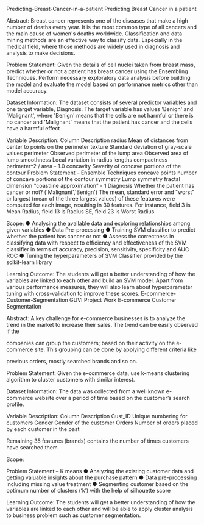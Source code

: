 Predicting-Breast-Cancer-in-a-patient
Predicting Breast Cancer in a patient

Abstract: Breast cancer represents one of the diseases that make a high number of deaths every year. It is the most common type of all cancers and the main cause of women's deaths worldwide. Classification and data mining methods are an effective way to classify data. Especially in the medical field, where those methods are widely used in diagnosis and analysis to make decisions.

Problem Statement: Given the details of cell nuclei taken from breast mass, predict whether or not a patient has breast cancer using the Ensembling Techniques. Perform necessary exploratory data analysis before building the model and evaluate the model based on performance metrics other than model accuracy.

Dataset Information: The dataset consists of several predictor variables and one target variable, Diagnosis. The target variable has values 'Benign' and 'Malignant', where 'Benign' means that the cells are not harmful or there is no cancer and 'Malignant' means that the patient has cancer and the cells have a harmful effect

Variable Description: Column Description radius Mean of distances from center to points on the perimeter texture Standard deviation of gray-scale values perimeter Observed perimeter of the lump area Observed area of lump smoothness Local variation in radius lengths compactness perimeter^2 / area - 1.0 concavity Severity of concave portions of the contour Problem Statement – Ensemble Techniques concave points number of concave portions of the contour symmetry Lump symmetry fractal dimension "coastline approximation" - 1 Diagnosis Whether the patient has cancer or not? ('Malignant','Benign') The mean, standard error and "worst" or largest (mean of the three largest values) of these features were computed for each image, resulting in 30 features. For instance, field 3 is Mean Radius, field 13 is Radius SE, field 23 is Worst Radius.

Scope: ● Analysing the available data and exploring relationships among given variables ● Data Pre-processing ● Training SVM classifier to predict whether the patient has cancer or not ● Assess the correctness in classifying data with respect to efficiency and effectiveness of the SVM classifier in terms of accuracy, precision, sensitivity, specificity and AUC ROC ● Tuning the hyperparameters of SVM Classifier provided by the scikit-learn library

Learning Outcome: The students will get a better understanding of how the variables are linked to each other and build an SVM model. Apart from various performance measures, they will also learn about hyperparameter tuning with cross-validation to improve these scores.
E-commerce-Customer-Segmentation
GUVI Project Work E-commerce Customer Segmentation

Abstract: A key challenge for e-commerce businesses is to analyze the trend in the market to increase their sales. The trend can be easily observed if the

companies can group the customers; based on their activity on the e- commerce site. This grouping can be done by applying different criteria like

previous orders, mostly searched brands and so on.

Problem Statement: Given the e-commerce data, use k-means clustering algorithm to cluster customers with similar interest.

Dataset Information: The data was collected from a well known e-commerce website over a period of time based on the customer’s search profile.

Variable Description: Column Description Cust_ID Unique numbering for customers Gender Gender of the customer Orders Number of orders placed by each customer in the past

Remaining 35 features (brands) contains the number of times customers have searched them

Scope:

Problem Statement – K means ● Analyzing the existing customer data and getting valuable insights about the purchase pattern ● Data pre-processing including missing value treatment ● Segmenting customer based on the optimum number of clusters (‘k’) with the help of silhouette score

Learning Outcome: The students will get a better understanding of how the variables are linked to each other and will be able to apply cluster analysis to business problem such as customer segmentation.
